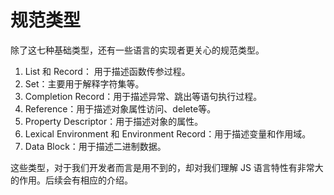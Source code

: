 
# 规范类型

除了这七种基础类型，还有一些语言的实现者更关心的规范类型。

1. List 和 Record： 用于描述函数传参过程。
2. Set：主要用于解释字符集等。
3. Completion Record：用于描述异常、跳出等语句执行过程。
4. Reference：用于描述对象属性访问、delete等。
5. Property Descriptor：用于描述对象的属性。
6. Lexical Environment 和 Environment Record：用于描述变量和作用域。
7. Data Block：用于描述二进制数据。

这些类型，对于我们开发者而言是用不到的，却对我们理解 JS 语言特性有非常大的作用。后续会有相应的介绍。

<br/>


